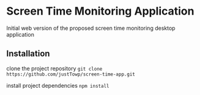 # Screen Time Monitoring Application
Initial web version of the proposed screen time monitoring desktop application

## Installation
clone the project repository `git clone https://github.com/justTowp/screen-time-app.git`

install project dependencies `npm install`